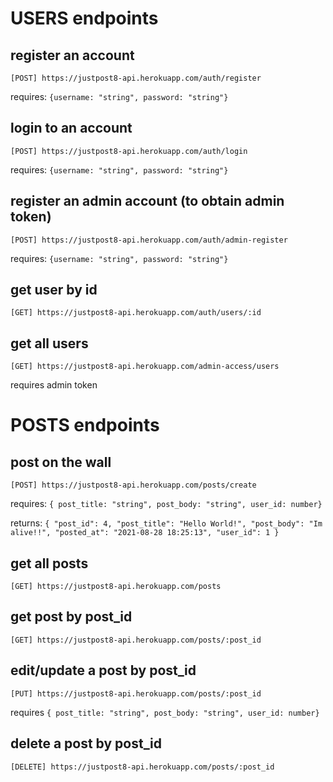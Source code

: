 #

# USERS endpoints

## register an account

`[POST] https://justpost8-api.herokuapp.com/auth/register`

requires: `{username: "string", password: "string"}`

## login to an account

`[POST] https://justpost8-api.herokuapp.com/auth/login`

requires: `{username: "string", password: "string"}`

## register an admin account (to obtain admin token)

`[POST] https://justpost8-api.herokuapp.com/auth/admin-register`

requires: `{username: "string", password: "string"}`

## get user by id

`[GET] https://justpost8-api.herokuapp.com/auth/users/:id`

## get all users

`[GET] https://justpost8-api.herokuapp.com/admin-access/users`

requires admin token

# POSTS endpoints

## post on the wall

`[POST] https://justpost8-api.herokuapp.com/posts/create`

requires: `{ post_title: "string", post_body: "string", user_id: number}`

returns: `{ "post_id": 4, "post_title": "Hello World!", "post_body": "Im alive!!", "posted_at": "2021-08-28 18:25:13", "user_id": 1 }`

## get all posts

`[GET] https://justpost8-api.herokuapp.com/posts`

## get post by post_id

`[GET] https://justpost8-api.herokuapp.com/posts/:post_id`

## edit/update a post by post_id

`[PUT] https://justpost8-api.herokuapp.com/posts/:post_id`

requires `{ post_title: "string", post_body: "string", user_id: number}`

## delete a post by post_id

`[DELETE] https://justpost8-api.herokuapp.com/posts/:post_id `
